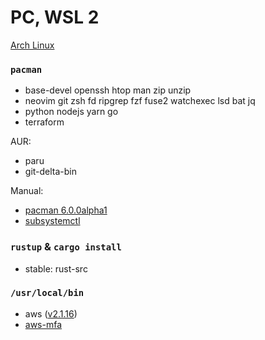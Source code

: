 PC, WSL 2
========
[Arch Linux](https://github.com/yuk7/ArchWSL)

### `pacman`
- base-devel openssh htop man zip unzip
- neovim git zsh fd ripgrep fzf fuse2 watchexec lsd bat jq
- python nodejs yarn go
- terraform

AUR:

- paru
- git-delta-bin

Manual:

- [pacman 6.0.0alpha1](http://allanmcrae.com/2020/12/pacman-6-0-0alpha1/)
- [subsystemctl](https://github.com/sorah/subsystemctl)

### `rustup` & `cargo install`
- stable: rust-src

### `/usr/local/bin`
- aws ([v2.1.16](https://github.com/simnalamburt/awscliv2.appimage/releases))
- [aws-mfa](https://github.com/simnalamburt/snippets/blob/master/sh/aws-mfa)
